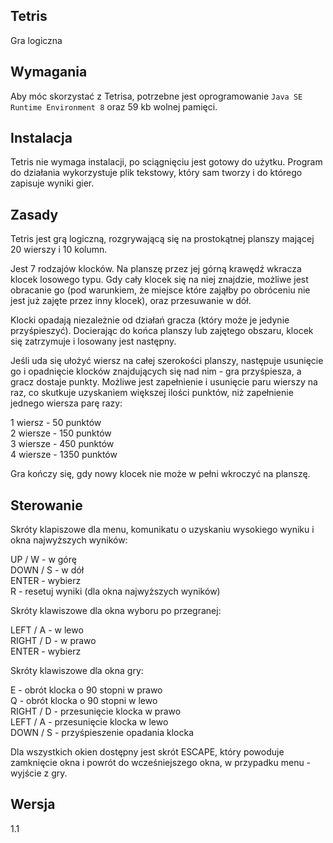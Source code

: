 ## Tetris

Gra logiczna

## Wymagania

Aby móc skorzystać z Tetrisa, potrzebne jest oprogramowanie `Java SE Runtime Environment 8` oraz 59 kb wolnej pamięci.

## Instalacja

Tetris nie wymaga instalacji, po sciągnięciu jest gotowy do użytku. Program do działania wykorzystuje plik tekstowy, który sam tworzy i do którego zapisuje wyniki gier.

## Zasady

Tetris jest grą logiczną, rozgrywającą się na prostokątnej planszy mającej 20 wierszy i 10 kolumn.

Jest 7 rodzajów klocków. Na planszę przez jej górną krawędź wkracza klocek losowego typu. Gdy cały klocek się na niej znajdzie, możliwe jest obracanie go (pod warunkiem, że miejsce które zająłby po obróceniu nie jest już zajęte przez inny klocek), oraz przesuwanie w dół.

Klocki opadają niezależnie od działań gracza (który może je jedynie przyśpieszyć). Docierając do końca planszy lub zajętego obszaru, klocek się zatrzymuje i losowany jest następny.

Jeśli uda się ułożyć wiersz na całej szerokości planszy, następuje usunięcie go i opadnięcie klocków znajdujących się nad nim - gra przyśpiesza, a gracz dostaje punkty. Możliwe jest zapełnienie i usunięcie paru wierszy na raz, co skutkuje uzyskaniem większej ilości punktów, niż zapełnienie jednego wiersza parę razy:

1 wiersz  - 50 punktów<br/>
2 wiersze - 150 punktów<br/>
3 wiersze - 450 punktów<br/>
4 wiersze - 1350 punktów<br/>


Gra kończy się, gdy nowy klocek nie może w pełni wkroczyć na planszę.

## Sterowanie

Skróty klapiszowe dla menu, komunikatu o uzyskaniu wysokiego wyniku i okna najwyższych wyników:

UP / W - w górę<br/>
DOWN / S - w dół<br/>
ENTER - wybierz<br/>
R - resetuj wyniki (dla okna najwyższych wyników)<br/>

Skróty klawiszowe dla okna wyboru po przegranej:

LEFT / A - w lewo<br/>
RIGHT / D - w prawo<br/>
ENTER - wybierz<br/>

Skróty klawiszowe dla okna gry:

E - obrót klocka o 90 stopni w prawo<br/>
Q - obrót klocka o 90 stopni w lewo<br/>
RIGHT / D - przesunięcie klocka w prawo<br/>
LEFT / A - przesunięcie klocka w lewo<br/>
DOWN / S - przyśpieszenie opadania klocka<br/>

Dla wszystkich okien dostępny jest skrót ESCAPE, który powoduje zamknięcie okna i powrót do wcześniejszego okna, w przypadku menu - wyjście z gry.

## Wersja

1.1
